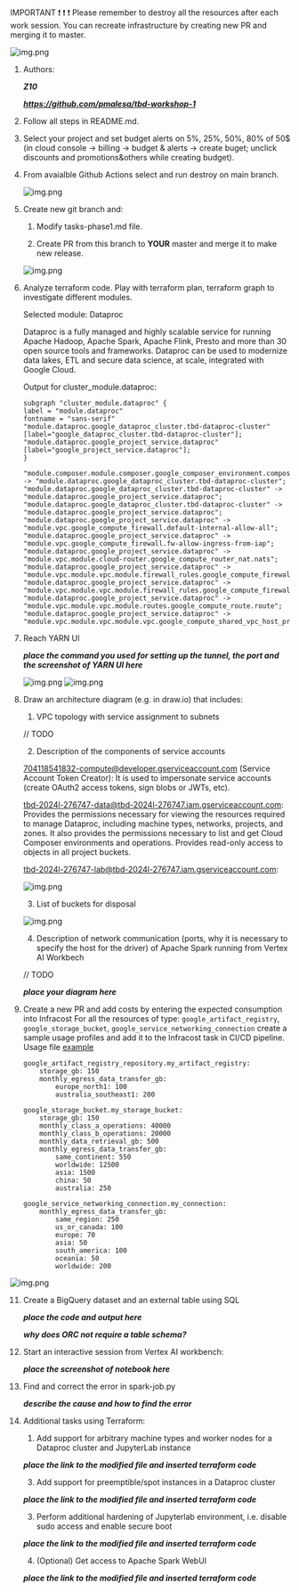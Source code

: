 IMPORTANT ❗ ❗ ❗ Please remember to destroy all the resources after each work session. You can recreate infrastructure by creating new PR and merging it to master.
  
![img.png](doc/figures/destroy.png)

1. Authors:

   ***Z10***

   ***https://github.com/pmalesa/tbd-workshop-1***
   
2. Follow all steps in README.md.

3. Select your project and set budget alerts on 5%, 25%, 50%, 80% of 50$ (in cloud console -> billing -> budget & alerts -> create buget; unclick discounts and promotions&others while creating budget).

5. From avaialble Github Actions select and run destroy on main branch.

    ![img.png](doc/figures/destroy.png)
   
6. Create new git branch and:
    1. Modify tasks-phase1.md file.
    
    2. Create PR from this branch to **YOUR** master and merge it to make new release. 
    
    ![img.png](doc/figures/release_pr.png)

7. Analyze terraform code. Play with terraform plan, terraform graph to investigate different modules.

    Selected module: Dataproc

    Dataproc is a fully managed and highly scalable service for running Apache Hadoop, Apache Spark, Apache Flink, Presto and more than 30 open source tools and frameworks. Dataproc can be used to modernize data lakes, ETL and secure data science, at scale, integrated with Google Cloud.

    Output for cluster_module.dataproc:

    ```
    subgraph "cluster_module.dataproc" {
    label = "module.dataproc"
    fontname = "sans-serif"
    "module.dataproc.google_dataproc_cluster.tbd-dataproc-cluster" [label="google_dataproc_cluster.tbd-dataproc-cluster"];
    "module.dataproc.google_project_service.dataproc" [label="google_project_service.dataproc"];
    }

    "module.composer.module.composer.google_composer_environment.composer_env" -> "module.dataproc.google_dataproc_cluster.tbd-dataproc-cluster";
    "module.dataproc.google_dataproc_cluster.tbd-dataproc-cluster" -> "module.dataproc.google_project_service.dataproc";
    "module.dataproc.google_dataproc_cluster.tbd-dataproc-cluster" -> "module.dataproc.google_project_service.dataproc";
    "module.dataproc.google_project_service.dataproc" -> "module.vpc.google_compute_firewall.default-internal-allow-all";
    "module.dataproc.google_project_service.dataproc" -> "module.vpc.google_compute_firewall.fw-allow-ingress-from-iap";
    "module.dataproc.google_project_service.dataproc" -> "module.vpc.module.cloud-router.google_compute_router_nat.nats";
    "module.dataproc.google_project_service.dataproc" -> "module.vpc.module.vpc.module.firewall_rules.google_compute_firewall.rules";
    "module.dataproc.google_project_service.dataproc" -> "module.vpc.module.vpc.module.firewall_rules.google_compute_firewall.rules_ingress_egress";
    "module.dataproc.google_project_service.dataproc" -> "module.vpc.module.vpc.module.routes.google_compute_route.route";
    "module.dataproc.google_project_service.dataproc" -> "module.vpc.module.vpc.module.vpc.google_compute_shared_vpc_host_project.shared_vpc_host";
    ```
   
8. Reach YARN UI
   
   ***place the command you used for setting up the tunnel, the port and the screenshot of YARN UI here***

   ![img.png](doc/figures/hadoop.png)
   ![img.png](doc/figures/hadoop_running.png)
   
9. Draw an architecture diagram (e.g. in draw.io) that includes:
    1. VPC topology with service assignment to subnets

    // TODO

    2. Description of the components of service accounts

    704118541832-compute@developer.gserviceaccount.com (Service Account Token Creator):
    It is used to impersonate service accounts (create OAuth2 access tokens, sign blobs or JWTs, etc). 

    tbd-2024l-276747-data@tbd-2024l-276747.iam.gserviceaccount.com:
    Provides the permissions necessary for viewing the resources required to manage Dataproc, including machine types, networks, projects, and zones. It also provides the permissions necessary to list and get Cloud Composer environments and operations. Provides read-only access to objects in all project buckets. 

    tbd-2024l-276747-lab@tbd-2024l-276747.iam.gserviceaccount.com: 


    ![img.png](doc/figures/service_accounts.png)

    3. List of buckets for disposal

    ![img.png](doc/figures/buckets.png)


    4. Description of network communication (ports, why it is necessary to specify the host for the driver) of Apache Spark running from Vertex AI Workbech
  
    // TODO

    ***place your diagram here***

10. Create a new PR and add costs by entering the expected consumption into Infracost
For all the resources of type: `google_artifact_registry`, `google_storage_bucket`, `google_service_networking_connection`
create a sample usage profiles and add it to the Infracost task in CI/CD pipeline. Usage file [example](https://github.com/infracost/infracost/blob/master/infracost-usage-example.yml) 

    ```
    google_artifact_registry_repository.my_artifact_registry:
        storage_gb: 150 
        monthly_egress_data_transfer_gb: 
            europe_north1: 100 
            australia_southeast1: 200

    google_storage_bucket.my_storage_bucket:
        storage_gb: 150 
        monthly_class_a_operations: 40000 
        monthly_class_b_operations: 20000 
        monthly_data_retrieval_gb: 500   
        monthly_egress_data_transfer_gb:
            same_continent: 550 
            worldwide: 12500 
            asia: 1500
            china: 50
            australia: 250

    google_service_networking_connection.my_connection:
        monthly_egress_data_transfer_gb:
            same_region: 250
            us_or_canada: 100
            europe: 70   
            asia: 50
            south_america: 100
            oceania: 50 
            worldwide: 200 
    ```
   
   ![img.png](doc/figures/infracost.png)

11. Create a BigQuery dataset and an external table using SQL
    
    ***place the code and output here***
   
    ***why does ORC not require a table schema?***

  
12. Start an interactive session from Vertex AI workbench:

    ***place the screenshot of notebook here***
   
13. Find and correct the error in spark-job.py

    ***describe the cause and how to find the error***

14. Additional tasks using Terraform:

    1. Add support for arbitrary machine types and worker nodes for a Dataproc cluster and JupyterLab instance

    ***place the link to the modified file and inserted terraform code***
    
    3. Add support for preemptible/spot instances in a Dataproc cluster

    ***place the link to the modified file and inserted terraform code***
    
    3. Perform additional hardening of Jupyterlab environment, i.e. disable sudo access and enable secure boot
    
    ***place the link to the modified file and inserted terraform code***

    4. (Optional) Get access to Apache Spark WebUI

    ***place the link to the modified file and inserted terraform code***
